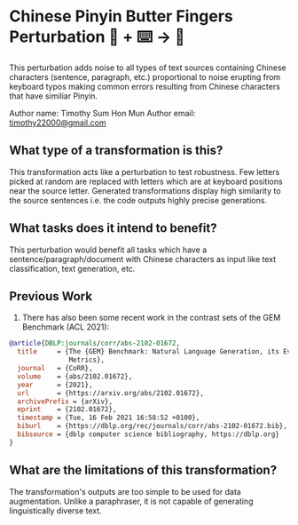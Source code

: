 # Chinese Pinyin Butter Fingers Perturbation 🦎  + ⌨️ → 🐍
This perturbation adds noise to all types of text sources containing Chinese characters (sentence, paragraph, etc.) proportional to noise erupting 
from keyboard typos making common errors resulting from Chinese characters that have similiar Pinyin. 

Author name: Timothy Sum Hon Mun
Author email: timothy22000@gmail.com

## What type of a transformation is this?
This transformation acts like a perturbation to test robustness. Few letters picked at random are replaced with letters 
which are at keyboard positions near the source letter. Generated transformations display high similarity to the 
source sentences i.e. the code outputs highly precise generations. 

## What tasks does it intend to benefit?
This perturbation would benefit all tasks which have a sentence/paragraph/document with Chinese characters as input like text classification, 
text generation, etc.

## Previous Work
1) There has also been some recent work in the contrast sets of the GEM Benchmark (ACL 2021):
```bibtex
@article{DBLP:journals/corr/abs-2102-01672,
  title     = {The {GEM} Benchmark: Natural Language Generation, its Evaluation and
               Metrics},
  journal   = {CoRR},
  volume    = {abs/2102.01672},
  year      = {2021},
  url       = {https://arxiv.org/abs/2102.01672},
  archivePrefix = {arXiv},
  eprint    = {2102.01672},
  timestamp = {Tue, 16 Feb 2021 16:58:52 +0100},
  biburl    = {https://dblp.org/rec/journals/corr/abs-2102-01672.bib},
  bibsource = {dblp computer science bibliography, https://dblp.org}
}
```

## What are the limitations of this transformation?
The transformation's outputs are too simple to be used for data augmentation. Unlike a paraphraser, it is not capable of
 generating linguistically diverse text.
